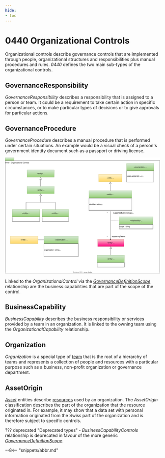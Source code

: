 ```yaml
---
hide:
- toc
---
```


<!-- SPDX-License-Identifier: CC-BY-4.0 -->
<!-- Copyright Contributors to the ODPi Egeria project. -->

# 0440 Organizational Controls

Organizational controls describe governance controls that are implemented through people, organizational structures and responsibilities plus manual procedures and rules.  *0440* defines the two main sub-types of the organizational controls.

## GovernanceResponsibility

*GovernanceResponsibility* describes a responsibility that is assigned to a person or team.  It could be a requirement to take certain action in specific circumstances, or to make particular types of decisions or to give approvals for particular actions.

## GovernanceProcedure

*GovernanceProcedure* describes a manual procedure that is performed under certain situations.  An example would be a visual check of a person's government identity document such as a passport or driving license.

![UML](0440-Organizational-Controls.svg)

Linked to the *OrganizationalControl* via the [*GovernanceDefinitionScope*](/types/4/0401-Governance-Definitions) relationship are the business capabilities that are part of the scope of the control.

## BusinessCapability

*BusinessCapability* describes the business responsibility or services provided by a team in an organization.  It is linked to the owning team using the *OrganizationalCapability* relationship.

## Organization

*Organization* is a special type of [team](/types/1/0115-Teams) that is the root of a hierarchy of teams and represents a collection of people and resources with a particular purpose such as a business, non-profit organization or governance department.

## AssetOrigin

*[Asset](/types/0/0010-Basic-Model)* entities describe [resources](/concepts/resource) used by an organization.  The *AssetOrigin* classification describes the part of the organization that the resource originated in.  For example, it may show that a data set with personal information originated from the Swiss part of the organization and is therefore subject to specific controls.

??? deprecated "Deprecated types"
    - *BusinessCapabilityControls* relationship is deprecated in favour of the more generic [*GovernanceDefinitionScope*](/types/4/0401-Governance-Definitions).

--8<-- "snippets/abbr.md"